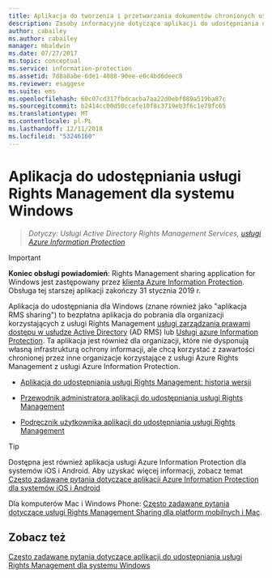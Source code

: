 ```yaml
---
title: Aplikacja do tworzenia i przetwarzania dokumentów chronionych usługami Rights Management dla systemu Windows — AIP
description: Zasoby informacyjne dotyczące aplikacji do udostępniania usługi Rights Management dla systemu Windows. Jest to bezpłatna aplikacja do pobrania dla organizacji, które używają usług Active Directory Rights Management (AD RMS) lub usługi Azure Information Protection, jak również dla organizacji, które nie dysponują własną infrastrukturą ochrony informacji, ale chcą korzystać z zawartości chronionej przez inne organizacje korzystające z usługi Azure Information Protection.
author: cabailey
ms.author: cabailey
manager: mbaldwin
ms.date: 07/27/2017
ms.topic: conceptual
ms.service: information-protection
ms.assetid: 7d8a8abe-6de1-4088-90ee-e0c4bd6deec8
ms.reviewer: esaggese
ms.suite: ems
ms.openlocfilehash: 60c07cd317fbdcacba7aa22d0ebf089a519ba87c
ms.sourcegitcommit: b2414cc00d50ccefe10f8c3719eb3f6c1e78fc65
ms.translationtype: MT
ms.contentlocale: pl-PL
ms.lasthandoff: 12/11/2018
ms.locfileid: "53246160"
---
```

# <a name="rights-management-sharing-application-for-windows"></a>Aplikacja do udostępniania usługi Rights Management dla systemu Windows

>*Dotyczy: Usługi Active Directory Rights Management Services, [usługi Azure Information Protection](https://azure.microsoft.com/pricing/details/information-protection)*

> [!IMPORTANT]
> **Koniec obsługi powiadomień**: Rights Management sharing application for Windows jest zastępowany przez [klienta Azure Information Protection](aip-client.md). Obsługa tej starszej aplikacji zakończy 31 stycznia 2019 r. 


Aplikacja do udostępniania dla Windows (znane również jako "aplikacja RMS sharing") to bezpłatna aplikacja do pobrania dla organizacji korzystających z usługi Rights Management [usługi zarządzania prawami dostępu w usłudze Active Directory](https://technet.microsoft.com/library/cc772403.aspx) (AD RMS) lub [Usługi azure Information Protection](../what-is-information-protection.md). Ta aplikacja jest również dla organizacji, które nie dysponują własną infrastrukturą ochrony informacji, ale chcą korzystać z zawartości chronionej przez inne organizacje korzystające z usługi Azure Rights Management z usługi Azure Information Protection.

-   [Aplikacja do udostępniania usługi Rights Management: historia wersji](sharing-app-version-release-history.md)

-   [Przewodnik administratora aplikacji do udostępniania usługi Rights Management](sharing-app-admin-guide.md)

-   [Podręcznik użytkownika aplikacji do udostępniania usługi Rights Management](sharing-app-user-guide.md)

> [!TIP]
> Dostępna jest również aplikacja usługi Azure Information Protection dla systemów iOS i Android. Aby uzyskać więcej informacji, zobacz temat [Często zadawane pytania dotyczące aplikacji Azure Information Protection dla systemów iOS i Android](mobile-app-faq.md )
> 
> Dla komputerów Mac i Windows Phone: [Często zadawane pytania dotyczące usługi Rights Management Sharing dla platform mobilnych i Mac](https://technet.microsoft.com/dn451248).

## <a name="see-also"></a>Zobacz też
[Często zadawane pytania dotyczące aplikacji do udostępniania usługi Rights Management dla systemu Windows](https://technet.microsoft.com/dn467883)

